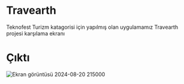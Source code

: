 # Travearth 
Teknofest Turizm katagorisi için yapılmış olan uygulamamız Travearth projesi karşılama ekranı


# Çıktı

![Ekran görüntüsü 2024-08-20 215000](https://github.com/user-attachments/assets/9a179e73-de60-4a32-8800-3e60fc6ba794)
